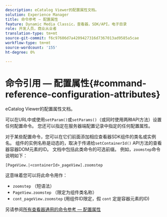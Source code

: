 ```yaml
---
description: eCatalog Viewer的配置属性文档。
solution: Experience Manager
title: 命令参考 — 配置属性
feature: Dynamic Media Classic，查看器，SDK/API，电子目录
role: 开发人员，商业从业者
translation-type: tm+mt
source-git-commit: f6c97606d7a4209427316d7367013ad9585a5cae
workflow-type: tm+mt
source-wordcount: '155'
ht-degree: 0%

---
```



# 命令引用 — 配置属性{#command-reference-configuration-attributes}

eCatalog Viewer的配置属性文档。

可以在URL中或使用`setParam()`或`setParams()`（或同时使用两种API方法）设置任何配置命令。 您还可以指定在服务器端配置记录中指定的任何配置属性。

对于某些配置命令，您可以在它们前面添加相应查看器SDK组件的类名或实例名。 组件的实例名称是动态的，取决于传递给`setContainerId()` API方法的查看器容器DOM元素的ID。 文档中包括此类命令的可选前缀。 例如，`zoomstep`命令说明如下：

`[PageView.|<containerId>_pageView].zoomstep`

这意味着您可以将此命令用作：

* `zoomstep` （短语法）
* `PageView.zoomstep` （限定为组件类名称）
* `cont_pageView.zoomstep` (用组件ID限定，假 `cont` 定是容器元素的ID)

另请参阅[所有查看器通用的命令参考 — 配置属性](../../../r-html5-viewer-20-cmdref-configattrib/r-html5-viewer-20-cmdref-configattrib.md#concept-850e0f2c49b949deb7cfbfd330d329bd)
